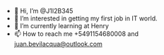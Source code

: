 - 👋 Hi, I’m @J1I2B345
- 👀 I’m interested in getting my first job in IT world.
- 🌱 I’m currently learning at Henry
- 📫 How to reach me +5491154680008 and juan.bevilacqua@outlook.com
